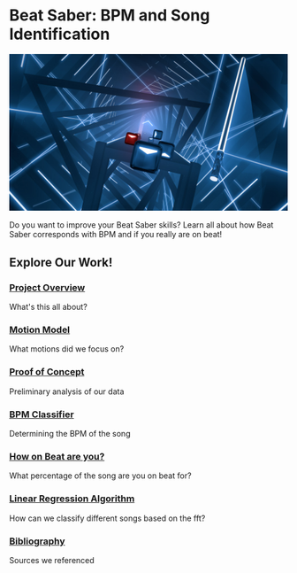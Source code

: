 # Beat Saber: BPM and Song Identification

![Beat Saber](images/beatsaber-1.jpg)

Do you want to improve your Beat Saber skills? Learn all about how Beat Saber corresponds with BPM and if you really are on beat!

## Explore Our Work!

### [Project Overview](project-overview.md)
What's this all about?

### [Motion Model](motion-model.md)
What motions did we focus on?

### [Proof of Concept](motion-model.md#proof-of-concept)
Preliminary analysis of our data

### [BPM Classifier](bpm-classification.md)
Determining the BPM of the song

### [How on Beat are you?](how-on-beat-are-you.md)
What percentage of the song are you on beat for?

### [Linear Regression Algorithm](linear-regression-algorithm.md)
How can we classify different songs based on the fft?

### [Bibliography](bibliography.md)
Sources we referenced